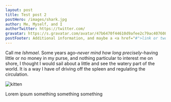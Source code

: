 ```yaml
---
layout: post
title: Test post 2
postHero: /images/shark.jpg
author: Me, Myself, and I
authorTwitter: https://twitter.com/
gravatar: https://s.gravatar.com/avatar/47b6470f44610d9afee2c79ac407608c?s=150
postFooter: Additional information, and maybe a <a href="#">link or two</a>
---
```


Call me *Ishmael*. Some years ago–*never mind how long
precisely*–having little or no money in my purse, and nothing
particular to interest me on shore, I thought I would sail about a little
and see the watery part of the world. It is a way I have of driving off
the spleen and regulating the circulation.

<img class="pull-left" src="https://placekitten.com/g/400/200"
     alt="kitten">

Lorem ipsum something something something 